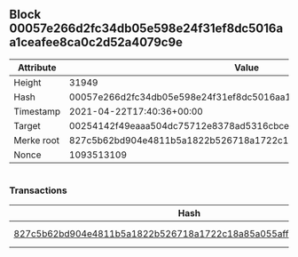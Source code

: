 ## Block 00057e266d2fc34db05e598e24f31ef8dc5016aa1ceafee8ca0c2d52a4079c9e

Attribute | Value
--- | ---
Height | 31949
Hash | 00057e266d2fc34db05e598e24f31ef8dc5016aa1ceafee8ca0c2d52a4079c9e
Timestamp | 2021-04-22T17:40:36+00:00
Target | 00254142f49eaaa504dc75712e8378ad5316cbcead634704b3734b6271167cc4
Merke root | 827c5b62bd904e4811b5a1822b526718a1722c18a85a055aff7185dc6f33bd8d
Nonce | 1093513109

```

```

### Transactions

Hash | Amount
--- | ---
[827c5b62bd904e4811b5a1822b526718a1722c18a85a055aff7185dc6f33bd8d](827c5b62bd904e4811b5a1822b526718a1722c18a85a055aff7185dc6f33bd8d.md) | 10.00000000 SKEPTI 
